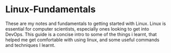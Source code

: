 # Linux-Fundamentals
These are my notes and fundamentals to getting started with Linux. Linux is essential for computer scientists, especially ones looking to get into DevOps. This guide is a concise intro to some of the things i learnt, that helped me get comfortable with using linux, and some useful commands and techniques I learnt.
